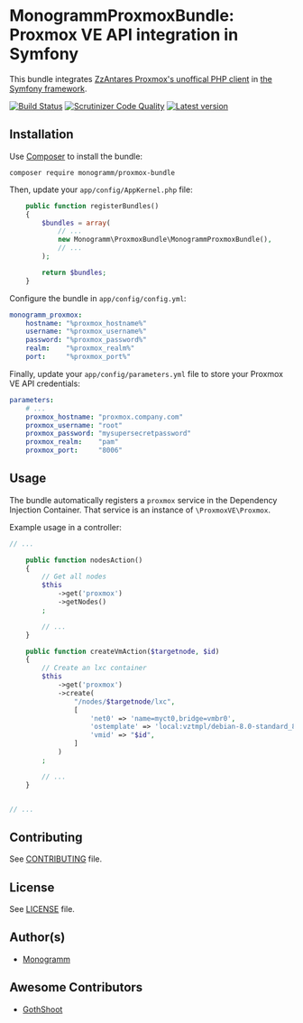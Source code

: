 # MonogrammProxmoxBundle: Proxmox VE API integration in Symfony

This bundle integrates [ZzAntares Proxmox's unoffical PHP client](https://github.com/ZzAntares/ProxmoxVE) in [the Symfony framework](http://symfony.com).

[![Build Status](https://travis-ci.org/Monogramm/MonogrammProxmoxBundle.svg)](https://travis-ci.org/Monogramm/MonogrammProxmoxBundle)
[![Scrutinizer Code Quality](https://scrutinizer-ci.com/g/Monogramm/MonogrammProxmoxBundle/badges/quality-score.png?b=master)](https://scrutinizer-ci.com/g/Monogramm/MonogrammProxmoxBundle/?branch=master) 
[![Latest version](https://img.shields.io/packagist/v/monogramm/proxmox-bundle.svg?style=flat)](https://packagist.org/packages/monogramm/proxmox-bundle)

## Installation

Use [Composer](http://getcomposer.org) to install the bundle:

`composer require monogramm/proxmox-bundle`

Then, update your `app/config/AppKernel.php` file:

```php
    public function registerBundles()
    {
        $bundles = array(
            // ...
            new Monogramm\ProxmoxBundle\MonogrammProxmoxBundle(),
            // ...
        );

        return $bundles;
    }
```

Configure the bundle in `app/config/config.yml`:

```yaml
monogramm_proxmox:
    hostname: "%proxmox_hostname%"
    username: "%proxmox_username%"
    password: "%proxmox_password%"
    realm:    "%proxmox_realm%"
    port:     "%proxmox_port%"
```

Finally, update your `app/config/parameters.yml` file to store your Proxmox VE API credentials:

```yaml
parameters:
    # ...
    proxmox_hostname: "proxmox.company.com"
    proxmox_username: "root"
    proxmox_password: "mysupersecretpassword"
    proxmox_realm:    "pam"
    proxmox_port:     "8006"
```

## Usage

The bundle automatically registers a `proxmox` service in the Dependency Injection Container. That service is an instance of `\ProxmoxVE\Proxmox`.

Example usage in a controller:

```php
// ...

    public function nodesAction()
    {
        // Get all nodes
        $this
            ->get('proxmox')
            ->getNodes()
        ;

        // ...
    }

    public function createVmAction($targetnode, $id)
    {
        // Create an lxc container
        $this
            ->get('proxmox')
            ->create(
                "/nodes/$targetnode/lxc",
                [
                    'net0' => 'name=myct0,bridge=vmbr0',
                    'ostemplate' => 'local:vztmpl/debian-8.0-standard_8.0-1_amd64.tar.gz',
                    'vmid' => "$id",
                ]
            )
        ;

        // ...
    }


// ...
```

Contributing
------------

See [CONTRIBUTING](CONTRIBUTING.md) file.


License
-------

See [LICENSE](LICENSE) file.

Author(s)
------------

* [Monogramm](https://github.com/Monogramm)

Awesome Contributors
------------

* [GothShoot](https://github.com/GothShoot)
